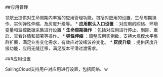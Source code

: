 ##应用管理

领航云提供对生命周期内丰富的应用管理功能，包括对应用的设置、生命周期操作、实例弹性伸缩、及灰度升级等。
* 
**应用默认入口设置**
：对应用的网络、环境变量和监控数据采集进行设置
* 
**生命周期操作**
：包括对应用进行停止、删除、重启、查看详情和部署等操作。
* 
**弹性伸缩**
：调整应用实例数，支持大规模水平集群扩展，满足业务变化需求，有效应对波峰波谷变化。
* 
**灰度升级**
：提供灰度升级功能，应用无缝迁移，满足版本平滑过渡需求。

###应用设置

SailingCloud支持用户对应用进行设置，包括网络、w
